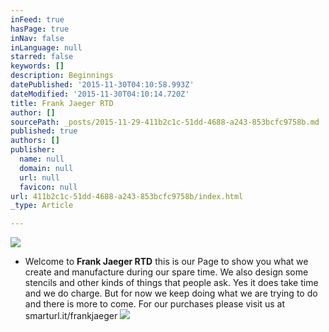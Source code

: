 ```yaml
---
inFeed: true
hasPage: true
inNav: false
inLanguage: null
starred: false
keywords: []
description: Beginnings
datePublished: '2015-11-30T04:10:58.993Z'
dateModified: '2015-11-30T04:10:14.720Z'
title: Frank Jaeger RTD
author: []
sourcePath: _posts/2015-11-29-411b2c1c-51dd-4688-a243-853bcfc9758b.md
published: true
authors: []
publisher:
  name: null
  domain: null
  url: null
  favicon: null
url: 411b2c1c-51dd-4688-a243-853bcfc9758b/index.html
_type: Article

---
```

![](https://the-grid-user-content.s3-us-west-2.amazonaws.com/ae76329f-4125-45f1-a6bb-bffcd10dd7b5.png)

* Welcome to **Frank Jaeger RTD** this is our Page to show you what we create and manufacture during our spare time. We also design some stencils and other kinds of things that people ask. Yes it does take time and we do charge. But for now we keep doing what we are trying to do  and there is more to come. For our purchases please visit us at smarturl.it/frankjaeger
![](https://the-grid-user-content.s3-us-west-2.amazonaws.com/9403a14e-7bd9-4373-bb7c-c3c905b2f77b.jpg)